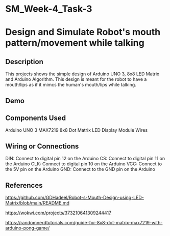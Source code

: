 # SM_Week-4_Task-3

# Design and Simulate Robot's mouth pattern/movement while talking

## Description

This projects shows the simple design of Arduino UNO 3, 8x8 LED Matrix and Arduino Algorithm. This design is meant for the robot to have a mouth/lips as if it mimcs the human's mouth/lips while talking.

## Demo

## Components Used

Arduino UNO 3
MAX7219 8x8 Dot Matrix LED Display Module
Wires

## Wiring or Connections

DIN: Connect to digital pin 12 on the Arduino
CS:  Connect to digital pin 11 on the Arduino
CLK: Connect to digital pin 10 on the Arduino
VCC: Connect to the 5V pin on the Arduino
GND: Connect to the GND pin on the Arduino


## References

https://github.com/GDHadeel/Robot-s-Mouth-Design-using-LED-Matrix/blob/main/README.md

https://wokwi.com/projects/373210641309244417

https://randomnerdtutorials.com/guide-for-8x8-dot-matrix-max7219-with-arduino-pong-game/

